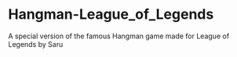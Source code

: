 # Hangman-League_of_Legends
A special version of the famous Hangman game made for League of Legends by Saru
